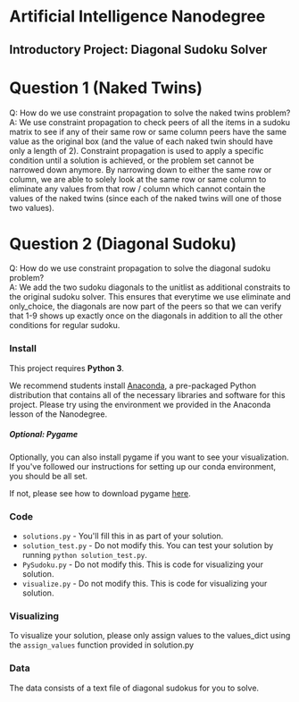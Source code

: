 # Artificial Intelligence Nanodegree
## Introductory Project: Diagonal Sudoku Solver

# Question 1 (Naked Twins)
Q: How do we use constraint propagation to solve the naked twins problem?  
A: We use constraint propagation to check peers of all the items in a sudoku matrix to see if any of their same row or same column peers have the same value as the original box (and the value of each naked twin should have only a length of 2). Constraint propagation is used to apply a specific condition until a solution is achieved, or the problem set cannot be narrowed down anymore. By narrowing down to either the same row or column, we are able to solely look at the same row or same column to eliminate any values from that row / column which cannot contain the values of the naked twins (since each of the naked twins will one of those two values). 

# Question 2 (Diagonal Sudoku)
Q: How do we use constraint propagation to solve the diagonal sudoku problem?  
A: We add the two sudoku diagonals to the unitlist as additional constraits to the original sudoku solver. This ensures that everytime we use eliminate and only_choice, the diagonals are now part of the peers so that we can verify that 1-9 shows up exactly once on the diagonals in addition to all the other conditions for regular sudoku. 

### Install

This project requires **Python 3**.

We recommend students install [Anaconda](https://www.continuum.io/downloads), a pre-packaged Python distribution that contains all of the necessary libraries and software for this project. 
Please try using the environment we provided in the Anaconda lesson of the Nanodegree.

##### Optional: Pygame

Optionally, you can also install pygame if you want to see your visualization. If you've followed our instructions for setting up our conda environment, you should be all set.

If not, please see how to download pygame [here](http://www.pygame.org/download.shtml).

### Code

* `solutions.py` - You'll fill this in as part of your solution.
* `solution_test.py` - Do not modify this. You can test your solution by running `python solution_test.py`.
* `PySudoku.py` - Do not modify this. This is code for visualizing your solution.
* `visualize.py` - Do not modify this. This is code for visualizing your solution.

### Visualizing

To visualize your solution, please only assign values to the values_dict using the ```assign_values``` function provided in solution.py

### Data

The data consists of a text file of diagonal sudokus for you to solve.